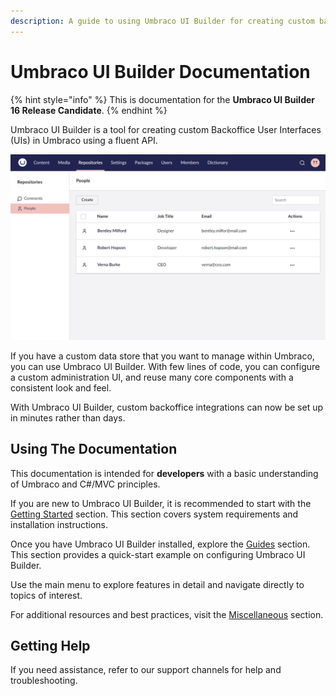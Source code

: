 ```yaml
---
description: A guide to using Umbraco UI Builder for creating custom backoffice UIs.
---
```


# Umbraco UI Builder Documentation

{% hint style="info" %}
This is documentation for the **Umbraco UI Builder 16 Release Candidate**.
{% endhint %}

Umbraco UI Builder is a tool for creating custom Backoffice User Interfaces (UIs) in Umbraco using a fluent API.

![Example Umbraco UI Builder UI](images/listview.png)

If you have a custom data store that you want to manage within Umbraco, you can use Umbraco UI Builder. With few lines of code, you can configure a custom administration UI, and reuse many core components with a consistent look and feel.

With Umbraco UI Builder, custom backoffice integrations can now be set up in minutes rather than days.

## Using The Documentation

This documentation is intended for **developers** with a basic understanding of Umbraco and C#/MVC principles.

If you are new to Umbraco UI Builder, it is recommended to start with the [Getting Started](getting-started/requirements.md) section. This section covers system requirements and installation instructions.

Once you have Umbraco UI Builder installed, explore the [Guides](guides/creating-your-first-integration.md) section. This section provides a quick-start example on configuring Umbraco UI Builder.

Use the main menu to explore features in detail and navigate directly to topics of interest.

For additional resources and best practices, visit the [Miscellaneous](miscellaneous/conventions.md) section.

## Getting Help

If you need assistance, refer to our support channels for help and troubleshooting.
